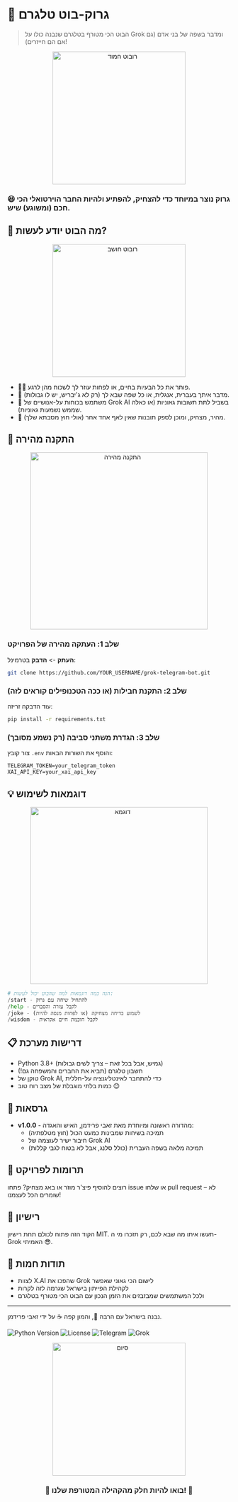 # 🤖 גרוק-בוט טלגרם
> הבוט הכי מטורף בטלגרם שנבנה כולו על Grok ומדבר בשפה של בני אדם (גם אם הם חייזרים)!

<div align="center">
  <img src="https://media.giphy.com/media/LcGFscTzOn9xm/giphy.gif" alt="רובוט חמוד" width="300"/>
</div>

### 😆 גרוק נוצר במיוחד כדי להצחיק, להפתיע ולהיות החבר הוירטואלי הכי חכם (ומשוגע) שיש. 

## 🌟 מה הבוט יודע לעשות?
<div align="center">
  <img src="https://media.giphy.com/media/3o7btNa0RUYa5E7iiQ/giphy.gif" alt="רובוט חושב" width="300"/>
</div>

- 🧑‍🏫 פותר את כל הבעיות בחיים, או לפחות עוזר לך לשכוח מהן לרגע.
- 💬 מדבר איתך בעברית, אנגלית, או כל שפה שבא לך (רק לא ג'יבריש, יש לו גבולות).
- 🧠 משתמש בכוחות על-אנושיים של Grok AI בשביל לתת תשובות גאוניות (או כאלה שממש נשמעות גאוניות).
- 🚀 מהיר, מצחיק, ומוכן לספק תובנות שאין לאף אחד אחר (אולי חוץ מסבתא שלך).

## 🚀 התקנה מהירה

<div align="center">
  <img src="https://media.giphy.com/media/dWesBcTLavkZuG35MI/giphy.gif" alt="התקנה מהירה" width="400"/>
</div>

### שלב 1: העתקה מהירה של הפרויקט
**העתק** -> **הדבק** בטרמינל:
```bash
git clone https://github.com/YOUR_USERNAME/grok-telegram-bot.git
```

### שלב 2: התקנת חבילות (או ככה הטכנופילים קוראים לזה)
עוד הדבקה זריזה:
```bash
pip install -r requirements.txt
```

### שלב 3: הגדרת משתני סביבה (רק נשמע מסובך)
צור קובץ `.env` והוסף את השורות הבאות:
```
TELEGRAM_TOKEN=your_telegram_token
XAI_API_KEY=your_xai_api_key
```

## 💡 דוגמאות לשימוש
<div align="center">
  <img src="https://media.giphy.com/media/R6xi8dXsRhIjK/giphy.gif" alt="דוגמא" width="400"/>
</div>

```python
# הנה כמה דוגמאות למה שהבוט יכול לעשות:
/start - להתחיל שיחה עם גרוק
/help - לקבל עזרה והסברים
/joke - לשמוע בדיחה מצחיקה (או לפחות מנסה להיות)
/wisdom - לקבל חוכמת חיים אקראית
```

## 📋 דרישות מערכת
- Python 3.8+ (גמיש, אבל בכל זאת – צריך לשים גבולות)
- חשבון טלגרם (תביא את החברים והמשפחה גם!)
- טוקן של Grok AI, כדי להתחבר לאינטליגנציה על-חללית
- כמות בלתי מוגבלת של מצב רוח טוב 😊

## 📝 גרסאות
- **v1.0.0** - מהדורה ראשונה ומיוחדת מאת זאבי פרידמן, האיש והאגדה:
  - תמיכה בשיחות שמבינות כמעט הכול (חוץ מטלפתיה)
  - חיבור ישיר לעוצמה של Grok AI
  - תמיכה מלאה בשפה העברית (כולל סלנג, אבל לא בטוח לגבי קללות)

## 👥 תרומות לפרויקט
רוצים להוסיף פיצ'ר מוזר או באג מצחיק? פתחו issue או שלחו pull request – לא שומרים הכל לעצמנו!

## 📜 רישיון
הקוד הזה פתוח לכולם תחת רישיון MIT. תעשו איתו מה שבא לכם, רק תזכרו מי ה-Grok האמיתי 😎.

## 🙏 תודות חמות
- לצוות X.AI שהפכו את Grok לישום הכי גאוני שאפשר
- לקהילת הפייתון בישראל שגרמה לזה לקרות
- ולכל המשתמשים שמבזבזים את הזמן הנכון עם הבוט הכי מטורף בטלגרם

---

נבנה בישראל עם הרבה 💖, והמון קפה ☕ על ידי זאבי פרידמן.

![Python Version](https://img.shields.io/badge/python-3.8%2B-blue)
![License](https://img.shields.io/badge/license-MIT-green)
![Telegram](https://img.shields.io/badge/Telegram-Bot-blue)
![Grok](https://img.shields.io/badge/AI-Grok-purple)

<div align="center">
  <img src="https://media.giphy.com/media/RbDKaczqWovIugyJmW/giphy.gif" alt="סיום" width="300"/>
  
  ### 🌟 בואו להיות חלק מהקהילה המטורפת שלנו! 🌟
</div>
